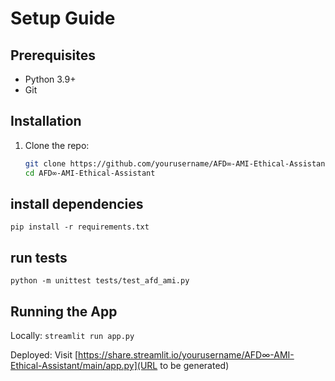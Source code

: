 # Setup Guide

## Prerequisites
- Python 3.9+
- Git

## Installation
1. Clone the repo:
   ```bash
   git clone https://github.com/yourusername/AFD∞-AMI-Ethical-Assistant.git
   cd AFD∞-AMI-Ethical-Assistant
   ```
## install dependencies

   ```pip install -r requirements.txt```

## run tests
   ```python -m unittest tests/test_afd_ami.py```

## Running the App

Locally: ```streamlit run app.py```

Deployed: Visit [https://share.streamlit.io/yourusername/AFD∞-AMI-Ethical-Assistant/main/app.py](URL to be generated)
